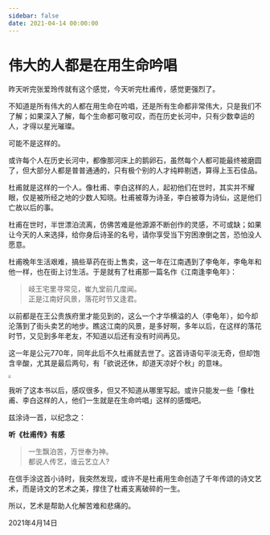 ```yaml
---
sidebar: false
date: 2021-04-14 00:00:00
---
```

# 伟大的人都是在用生命吟唱

昨天听完张爱玲传就有这个感觉，今天听完杜甫传，感觉更强烈了。

不知道是所有伟大的人都在用生命在吟唱，还是所有生命都非常伟大，只是我们不了解；如果深入了解，每个生命都可敬可叹，而在历史长河中，只有少数幸运的人，才得以星光璀璨。

可能不是这样的。

或许每个人在历史长河中，都像那河床上的鹅卵石，虽然每个人都可能最终被磨圆了，但大部分人都是普普通通的，只有极个别的人才纯粹剔透，算得上玉石佳品。

杜甫就是这样的一个人。像杜甫、李白这样的人，起初他们在世时，其实并不耀眼，仅是被所经之地的少数人知晓。杜甫被尊为诗圣，李白被尊为诗仙，这是他们亡故以后的事。

杜甫在世时，半世漂泊流离，仿佛苦难是他源源不断创作的灵感，不可或缺；如果让今天的人来选择，给你身后诗圣的名号，请你享受当下穷困潦倒之苦，恐怕没人愿意。

杜甫晚年生活艰难，搞些草药在街上售卖，这一年在江南遇到了李龟年，李龟年和他一样，也在街上讨生活。于是就有了杜甫那一篇名作《江南逢李龟年》：

> 岐王宅里寻常见，崔九堂前几度闻。<br/>
> 正是江南好风景，落花时节又逢君。

以前都是在王公贵族府里才能见到的，这么一个才华横溢的人（李龟年），如今却沦落到了街头卖艺的地步。瞧这江南的风景，是多好啊，多年以后，在这样的落花时节，又见到多年老友，不知道以后还有没有时间再见。

这一年是公元770年，同年此后不久杜甫就去世了。这首诗语句平淡无奇，但却饱含辛酸，尤其是最后两句，有「欲说还休，却道天凉好个秋」的意味。

<img src="https://cdn.jsdelivr.net/gh/rixingyike/images/2021/20210414151041d63a48fcb43262878a7aa0fa8800b18.jpg" style="zoom:33%;" />

我听了这本书以后，感叹很多，但又不知道从哪里写起。或许只能发一些「像杜甫、李白这样的人，他们一生就是在生命吟唱」这样的感慨吧。

兹涂诗一首，以纪念之：

**听《杜甫传》有感**

> 一生飘泊苦，万世奉为神。<br/>
> 都说人传艺，谁云艺立人?

在信手涂这首小诗时，我突然发现，或许不是杜甫用生命创造了千年传颂的诗文艺术，而是诗文的艺术之美，撑住了杜甫支离破碎的一生。

所以，艺术是帮助人化解苦难和悲痛的。

2021年4月14日